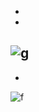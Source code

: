 -
-
![g](https://github.com/user-attachments/assets/11cfa1a4-c39a-4f2e-ab4e-986afd90f400)
-
-

![f](https://github.com/user-attachments/assets/77663dda-d7b8-4941-8a09-74d8a81cec98)
